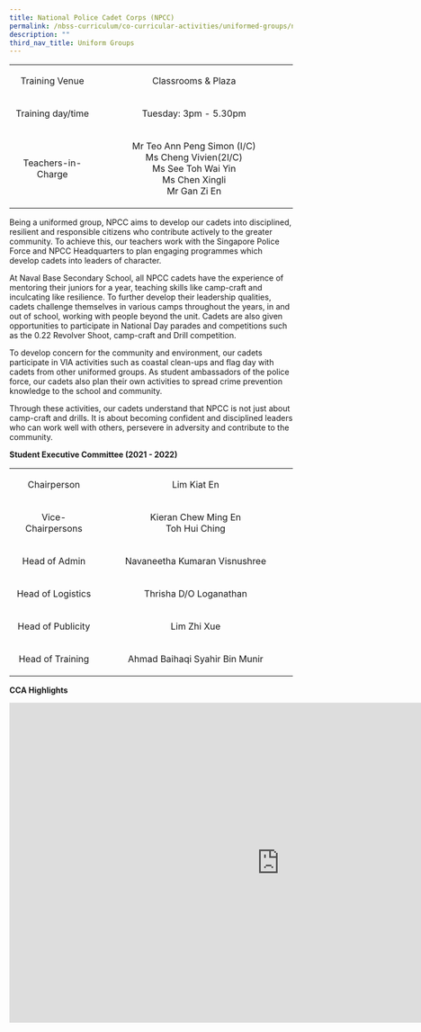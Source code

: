 ```yaml
---
title: National Police Cadet Corps (NPCC)
permalink: /nbss-curriculum/co-curricular-activities/uniformed-groups/national-police-cadet-corps-npcc
description: ""
third_nav_title: Uniform Groups
---
```

<table width="0">
<tbody>
<tr>
<td style="text-align: center;" width="161">
<p>Training Venue</p>
</td>
<td style="text-align: center;" width="441">
<p>Classrooms &amp; Plaza</p>
</td>
</tr>
<tr>
<td style="text-align: center;" width="161">
<p>Training day/time</p>
</td>
<td style="text-align: center;" width="441">
<p>Tuesday: 3pm - 5.30pm</p>
</td>
</tr>
<tr>
<td style="text-align: center;" width="161">
<p>Teachers-in-Charge</p>
</td>
<td style="text-align: center;" width="441">
<p>Mr Teo Ann Peng Simon (I/C)<br />Ms Cheng Vivien(2I/C)<br />Ms See Toh Wai Yin<br />Ms Chen Xingli<br />Mr Gan Zi En</p>
</td>
</tr>
</tbody>
</table>
<p>Being a uniformed group, NPCC aims to develop our cadets into disciplined, resilient and responsible citizens who contribute actively to the greater community. To achieve this, our teachers work with the Singapore Police Force and NPCC Headquarters to plan engaging programmes which develop cadets into leaders of character.&nbsp;</p>
<p>At Naval Base Secondary School, all NPCC cadets have the experience of mentoring their juniors for a year, teaching skills like camp-craft and inculcating like resilience. To further develop their leadership qualities, cadets challenge themselves in various camps throughout the years, in and out of school, working with people beyond the unit. Cadets are also given opportunities to participate in National Day parades and competitions such as the 0.22 Revolver Shoot, camp-craft and Drill competition.&nbsp;</p>
<p>To develop concern for the community and environment, our cadets participate in VIA activities such as coastal clean-ups and flag day with cadets from other uniformed groups. As student ambassadors of the police force, our cadets also plan their own activities to spread crime prevention knowledge to the school and community.</p>
<p>Through these activities, our cadets understand that NPCC is not just about camp-craft and drills. It is about becoming confident and disciplined leaders who can work well with others, persevere in adversity and contribute to the community.</p>
<p><strong>Student Executive Committee (2021 - 2022)</strong></p>
<table width="0">
<tbody>
<tr>
<td style="text-align: center;" width="161">
<p>Chairperson</p>
</td>
<td style="text-align: center;" width="441">
<p>Lim Kiat En</p>
</td>
</tr>
<tr>
<td style="text-align: center;" width="161">
<p>Vice-Chairpersons</p>
</td>
<td style="text-align: center;" width="441">
<p>Kieran Chew Ming En<br />Toh Hui Ching</p>
</td>
</tr>
<tr>
<td style="text-align: center;" width="161">
<p>Head of Admin</p>
</td>
<td style="text-align: center;" width="441">
<p>Navaneetha Kumaran Visnushree</p>
</td>
</tr>
<tr>
<td style="text-align: center;" width="161">
<p>Head of Logistics</p>
</td>
<td style="text-align: center;" width="441">
<p>Thrisha D/O Loganathan</p>
</td>
</tr>
<tr>
<td style="text-align: center;" width="161">
<p>Head of Publicity</p>
</td>
<td style="text-align: center;" width="441">
<p>Lim Zhi Xue</p>
</td>
</tr>
<tr>
<td style="text-align: center;" width="161">
<p>Head of Training</p>
</td>
<td style="text-align: center;" width="441">
<p>Ahmad Baihaqi Syahir Bin Munir</p>
</td>
</tr>
</tbody>
</table>
<p><strong>CCA Highlights</strong></p>
<iframe src="https://docs.google.com/presentation/d/e/2PACX-1vR7xhD2ouilCyUSalUoNP1FZyh3j8trgVuwgm_Fxh91Z_MGHgsgyFj3ddqXlImi64PQXunQLFOoCkCd/embed?start=false&loop=false&delayms=10000" frameborder="0" width="960" height="569" allowfullscreen="true"></iframe>